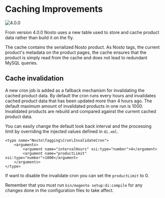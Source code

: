 # Caching Improvements

![4.0.0](https://img.shields.io/badge/nosto-4.0.0-green.svg)

From version 4.0.0 Nosto uses a new table used to store and cache product data rather than build it on the fly.

The cache contains the serialized Nosto product. As Nosto tags, the current product's metadata on the product pages, the cache ensures that the product is simply read from the cache and does not lead to redundant MySQL queries.

## Cache invalidation

A new cron job is added as a fallback mechanism for invalidating the cached product data. By default the cron runs every hours and invalidates cached product data that has been updated more than 4 hours ago. The default maximum amount of invalidated products in one run is 1000. Invalidated products are rebuild and compared against the current cached product data.

You can easily change the default look back interval and the processing limit by overriding the injected values defined in `di.xml`.

```markup
<type name="Nosto\Tagging\Cron\InvalidateCron">
    <arguments>
        <argument name="intervalHours" xsi:type="number">4</argument>
        <argument name="productLimit" xsi:type="number">1000</argument>
    </arguments>
</type>
```

If want to disable the invalidate cron you can set the `productLimit` to 0.

Remember that you must run `bin/magento setup:di:compile` for any changes done in the configuration files to take affect.

